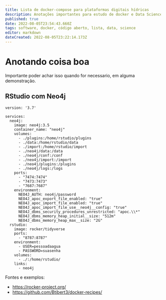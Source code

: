 ```yaml
---
title: Lista de docker-compose para plataformas digitais hídricas
description: Anotações importantes para estudo de docker e Data Science
published: true
date: 2022-08-05T23:54:43.660Z
tags: software, docker, código aberto, lista, data, science
editor: markdown
dateCreated: 2022-08-05T23:22:14.173Z
---
```


# Anotando coisa boa
Importante poder achar isso quando for necessario, em alguma demonstração.


## RStudio com Neo4j

```
version: '3.7'

services:
  neo4j:
    image: neo4j:3.5
    container_name: "neo4j"
    volumes:
      - ./plugins:/home/rstudio/plugins
      - ./data:/home/rstudio/data
      - ./import:/home/rstudio/import
      - ./neo4j/data:/data
      - ./neo4j/conf:/conf
      - ./neo4j/import:/import
      - ./neo4j/plugins:/plugins
      - ./neo4j/logs:/logs
    ports:
      - "7474:7474"
      - "7473:7473"
      - "7687:7687"
    environment:
      NEO4J_AUTH: neo4j/password
      NEO4J_apoc_export_file_enabled: "true"
      NEO4J_apoc_import_file_enabled: "true"
      NEO4J_apoc_import_file_use__neo4j__config: "true"
      NEO4J_dbms_security_procedures_unrestricted: "apoc.\\*"
      NEO4J_dbms_memory_heap_initial__size: "512m"
      NEO4J_dbms_memory_heap_max__size: "2G"
  rstudio:
    image: rocker/tidyverse
    ports:
      - "8787:8787"
    environment:
      - USER=pessoadaagua
      - PASSWORD=suasenha
    volumes:
      - ./:/home/rstudio/
    links:
      - neo4j
```

Fontes e exemplos:

- https://rocker-project.org/
- https://github.com/Btibert3/docker-recipes/ 